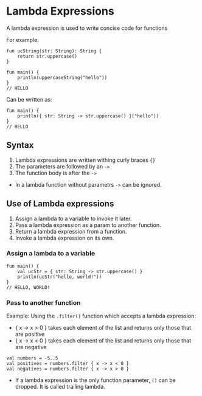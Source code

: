 # Lambda Expressions

A lambda expression is used to write concise code for functions

For example:

```
fun ucString(str: String): String {
    return str.uppercase()
}

fun main() {
    println(uppercaseString("hello"))
}
// HELLO
```

Can be written as:

```
fun main() {
    println({ str: String -> str.uppercase() }("hello"))
}
// HELLO
```

## Syntax

1. Lambda expressions are written withing curly braces `{}`
2. The parameters are followed by an `->`
3. The function body is after the `->`

* In a lambda function without parametrs `->` can be ignored.


## Use of Lambda expressions

1. Assign a lambda to a variable to invoke it later.
2. Pass a lambda expression as a param to another function.
3. Return a lambda expression from a function.
4. Invoke a lambda expression on its own.


### Assign a lambda to a variable

```
fun main() {
    val ucStr = { str: String -> str.uppercase() }
    println(ucStr("hello, world!"))
}
// HELLO, WORLD!
```

### Pass to another function

Example: Using the `.filter()` function which accepts a lambda expression:
* { x -> x > 0 } takes each element of the list and returns only those that are positive
* { x -> x < 0 } takes each element of the list and returns only those that are negative

```
val numbers = -5..5
val positives = numbers.filter { x -> x < 0 }
val negatives = numbers.filter { x -> x > 0 }
```

* If a lambda expression is the only function parameter, `()` can be dropped. It is called trailing lambda.
